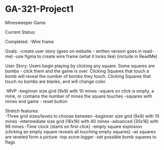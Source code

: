 # GA-321-Project1

Minesweeper Game


Current Status:

Completed:
    -Wire frame


Goals:
    -create user story (goes on website - written version goes in read-me)
    -use figma to create wire frame (what it looks like) (include in ReadMe)

User Story:
    Users begin playing by clicking any square.
    Some squares are bombs - click them and the game is over.
    Clicking Squares that touch a bomb will reveal the number of bombs they touch.
    Clicking Squares that touch no bombs are blanks, and will change color

 -MVP
     -beginner size grid (9x9) with 10 mines
     -square on click is empty, a mine, or   contains the number of mines the square touches
     -squares with mines end game
     - reset button

 Stretch features:    
    -Three grid sizes/levels to choose between
    -beginner size grid (9x9) with 10 mines
    -intermediate size grid (16x16) with 40 mines
    -advanced (30x16) with 99 mines
    -Time clock (starts on first click)
    -empty square explosion (clicking an empty square reveals all touching empty squares)
    -as squares are reveled form a picture
    -top score logger
    -set possible bomb squares to flags
